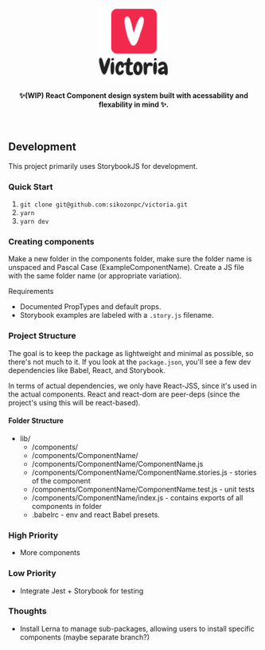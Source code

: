 <div align="center">
    <img alt="styled-components" src="./victoria-logo.png" height="150px" />
</div>

<br />

<div align="center">
  <strong>✨(WIP) React Component design system built with acessability and flexability in mind ✨.</strong>
  <br />
  <br />
</div>

<br />

## Development

This project primarily uses StorybookJS for development.

### Quick Start

1. `git clone git@github.com:sikozonpc/victoria.git`
1. `yarn`
1. `yarn dev`

### Creating components

Make a new folder in the components folder, make sure the folder name is unspaced and Pascal Case (ExampleComponentName). Create a JS file with the same folder name (or appropriate variation).

Requirements

- Documented PropTypes and default props.
- Storybook examples are labeled with a `.story.js` filename.

### Project Structure

The goal is to keep the package as lightweight and minimal as possible, so there's not much to it. If you look at the `package.json`, you'll see a few dev dependencies like Babel, React, and Storybook.

In terms of actual dependencies, we only have React-JSS, since it's used in the actual components. React and react-dom are peer-deps (since the project's using this will be react-based).

#### Folder Structure
- lib/
  - /components/
  - /components/ComponentName/
  - /components/ComponentName/ComponentName.js
  - /components/ComponentName/ComponentName.stories.js - stories of the component
  - /components/ComponentName/ComponentName.test.js - unit tests
  - /components/ComponentName/index.js - contains exports of all components in folder
  - .babelrc - env and react Babel presets.


### High Priority

- More components

### Low Priority

- Integrate Jest + Storybook for testing

### Thoughts

- Install Lerna to manage sub-packages, allowing users to install specific components (maybe separate branch?)
